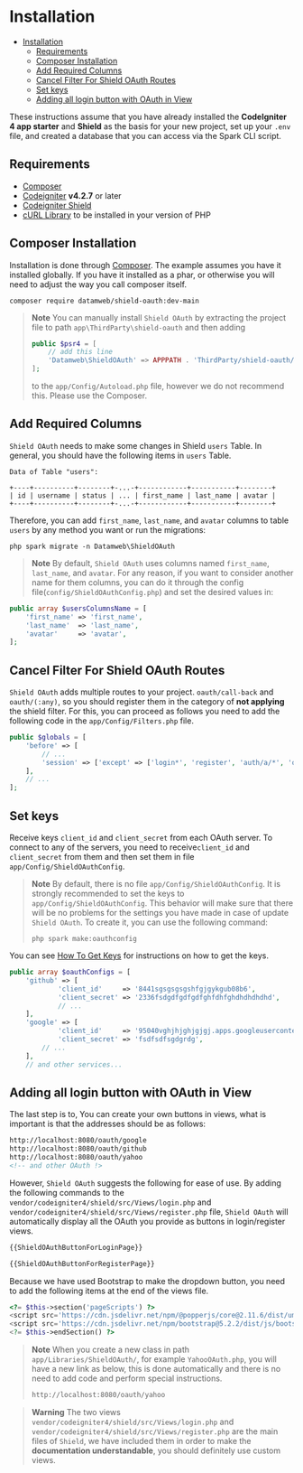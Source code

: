 # Installation

- [Installation](#installation)
  - [Requirements](#requirements)
  - [Composer Installation](#composer-installation)
  - [Add Required Columns](#add-required-columns)
  - [Cancel Filter For Shield OAuth Routes](#cancel-filter-for-shield-oauth-routes)
  - [Set keys](#set-keys)
  - [Adding all login button with OAuth in View](#adding-all-login-button-with-oauth-in-view)

These instructions assume that you have already installed the **CodeIgniter 4 app starter** and **Shield** as the basis for your new project, set up your `.env` file, and created a database that you can access via the Spark CLI script.

## Requirements

- [Composer](https://getcomposer.org)
- [Codeigniter](https://codeigniter4.github.io/CodeIgniter4/installation/installing_composer.html#installation) **v4.2.7** or later
- [Codeigniter Shield](https://github.com/codeigniter4/shield)
- [cURL Library](https://www.php.net/manual/en/book.curl.php) to be installed in your version of PHP

## Composer Installation

Installation is done through [Composer](https://getcomposer.org). The example assumes you have it installed globally.
If you have it installed as a phar, or otherwise you will need to adjust the way you call composer itself.

```console
composer require datamweb/shield-oauth:dev-main
```
> **Note**
> You can manually install `Shield OAuth` by extracting the project file to path `app\ThirdParty\shield-oauth` and then adding 
> 
>```php     
> public $psr4 = [
>     // add this line
>     'Datamweb\ShieldOAuth' => APPPATH . 'ThirdParty/shield-oauth/src',
> ];
> ``` 
> to the `app/Config/Autoload.php` file, however we do not recommend this. Please use the Composer.

## Add Required Columns

`Shield OAuth` needs to make some changes in Shield `users` Table. In general, you should have the following items in `users` Table.

```console
Data of Table "users":

+----+----------+--------+-...-+------------+-----------+--------+
| id | username | status | ... | first_name | last_name | avatar |
+----+----------+--------+-...-+------------+-----------+--------+
```
Therefore, you can add `first_name`, `last_name`, and `avatar` columns to table `users` by any method you want or run the migrations:

```console
php spark migrate -n Datamweb\ShieldOAuth
```

> **Note**
> By default, `Shield OAuth` uses columns named `first_name`, `last_name`, and `avatar`.
> For any reason, if you want to consider another name for them columns, you can do it through the config file(`config/ShieldOAuthConfig.php`) and set the desired values in:

```php 
public array $usersColumnsName = [
    'first_name' => 'first_name',
    'last_name'  => 'last_name',
    'avatar'     => 'avatar',
];
```

## Cancel Filter For Shield OAuth Routes

`Shield OAuth` adds multiple routes to your project. `oauth/call-back` and `oauth/(:any)`, so you should register them in the category of **not applying** the shield filter. For this, you can proceed as follows you need to add the following code in the `app/Config/Filters.php` file.

```php
public $globals = [
    'before' => [
        // ...
        'session' => ['except' => ['login*', 'register', 'auth/a/*', 'oauth*']],
    ],
    // ...
];
```

## Set keys 

Receive keys `client_id` and `client_secret` from each OAuth server.
To connect to any of the servers, you need to receive`client_id` and `client_secret` from them and then set them in file `app/Config/ShieldOAuthConfig`.

> **Note**
> By default, there is no file `app/Config/ShieldOAuthConfig`. It is strongly recommended to set the keys to `app/Config/ShieldOAuthConfig`. This behavior will make sure that there will be no problems for the settings you have made in case of update `Shield OAuth`. To create it, you can use the following command:
>
> ```console
> php spark make:oauthconfig
> ```

You can see [How To Get Keys](get_keys.md) for instructions on how to get the keys.

```php
public array $oauthConfigs = [
    'github' => [
            'client_id'     => '8441sgsgsgsgshfgjgykgub08b6',
            'client_secret' => '2336fsdgdfgdfgdfghfdhfghdhdhdhdhd',
            // ...
    ],
    'google' => [
            'client_id'     => '95040vghjhjghjgjgj.apps.googleusercontent.com',
            'client_secret' => 'fsdfsdfsgdgrdg',
        // ...
    ],
    // and other services...
```

## Adding all login button with OAuth in View
The last step is to, You can create your own buttons in views, what is important is that the addresses should be as follows:
```html
http://localhost:8080/oauth/google
http://localhost:8080/oauth/github
http://localhost:8080/oauth/yahoo
<!-- and other OAuth !>
```
However, `Shield OAuth` suggests the following for ease of use. By adding the following commands to the `vendor/codeigniter4/shield/src/Views/login.php` and `vendor/codeigniter4/shield/src/Views/register.php` file, `Shield OAuth` will automatically display all the OAuth you provide as buttons in login/register views.

```html
{{ShieldOAuthButtonForLoginPage}}
```

```html
{{ShieldOAuthButtonForRegisterPage}}
```
Because we have used Bootstrap to make the dropdown button, you need to add the following items at the end of the views file.

```php
<?= $this->section('pageScripts') ?>
<script src='https://cdn.jsdelivr.net/npm/@popperjs/core@2.11.6/dist/umd/popper.min.js' integrity='sha384-oBqDVmMz9ATKxIep9tiCxS/Z9fNfEXiDAYTujMAeBAsjFuCZSmKbSSUnQlmh/jp3' crossorigin='anonymous'></script>
<script src='https://cdn.jsdelivr.net/npm/bootstrap@5.2.2/dist/js/bootstrap.min.js' integrity='sha384-IDwe1+LCz02ROU9k972gdyvl+AESN10+x7tBKgc9I5HFtuNz0wWnPclzo6p9vxnk' crossorigin='anonymous'></script>
<?= $this->endSection() ?>
```

> **Note**
> When you create a new class in path `app/Libraries/ShieldOAuth/`, for example `YahooOAuth.php`, you will have a new link as below, this is done automatically and there is no need to add code and perform special instructions.
>
> ```html
> http://localhost:8080/oauth/yahoo
> ```

> **Warning**
> The two views `vendor/codeigniter4/shield/src/Views/login.php` and `vendor/codeigniter4/shield/src/Views/register.php` are the main files of `Shield`, we have included them in order to make the **documentation understandable**, you should definitely use custom views.
